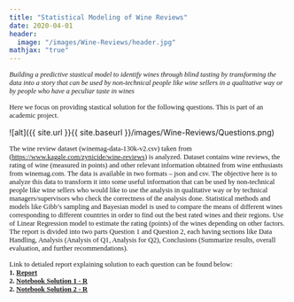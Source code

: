 ```yaml
---
title: "Statistical Modeling of Wine Reviews"
date: 2020-04-01
header:
  image: "/images/Wine-Reviews/header.jpg"
mathjax: "true"
---
```

<span style="font-family:Papyrus; font-size:0.9em;">*Building a predictive stastical model to identify wines through blind tasting by transforming the data into a story that can be used by non-technical people like wine sellers in a qualitative way or by people who have a peculiar taste in wines*</span>  

<span style="font-family:Papyrus; font-size:0.9em;">Here we focus on providing stastical solution for the following questions. This is part of an academic project.</span>  

![alt]({{ site.url }}{{ site.baseurl }}/images/Wine-Reviews/Questions.png)

<span style="font-family:Papyrus; font-size:0.9em;">The wine review dataset (winemag-data-130k-v2.csv) taken from (https://www.kaggle.com/zynicide/wine-reviews) is analyzed. Dataset contains wine reviews, the rating of wine (measured in points) and other relevant information obtained from wine enthusiasts from winemag.com. The data is available in two formats – json and csv. The objective here is to analyze this data to transform it into some useful information that can be used by non-technical people like wine sellers who would like to use the analysis in qualitative way or by technical managers/supervisors who check the correctness of the analysis done. Statistical methods and models like Gibb’s sampling and Bayesian model is used to compare the means of different wines corresponding to different countries in order to find out the best rated wines and their regions. Use of Linear Regression model to estimate the rating (points) of the wines depending on other factors. The report is divided into two parts Question 1 and Question 2, each having sections like Data Handling, Analysis (Analysis of Q1, Analysis for Q2), Conclusions (Summarize results, overall evaluation, and further recommendations).</span>  

<span style="font-family:Papyrus; font-size:0.9em;">Link to detialed report explaining solution to each question can be found below:</span>  
<span style="font-family:Papyrus; font-size:0.9em;">**1. [Report](https://github.com/BAGLAT/Statistical-Modeling-on-Wine-Reviews/blob/master/BAGLA_TANMAY_19300702_CS7DS3_Applied%20Statistical%20Modelling_Main%20Assignment.pdf)**</span>  
<span style="font-family:Papyrus; font-size:0.9em;">**2. [Notebook Solution 1 - R](https://github.com/BAGLAT/Statistical-Modeling-on-Wine-Reviews/blob/master/Q1_Statistical%20Modelling%20of%20Wine%20Ratings.ipynb)**</span>  
<span style="font-family:Papyrus; font-size:0.9em;">**2. [Notebook Solution 2 - R](https://github.com/BAGLAT/Statistical-Modeling-on-Wine-Reviews/blob/master/Q2_Statistical%20Modelling%20of%20Wine%20Ratings_LinearRegression.R)**</span> 
